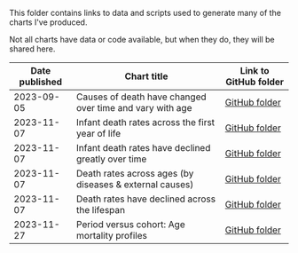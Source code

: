 This folder contains links to data and scripts used to generate many of the charts I've produced. 

Not all charts have data or code available, but when they do, they will be shared here.

| Date published  | Chart title  | Link to GitHub folder |
|------------|-------------------|-----------------------------------------|
| 2023-09-05 | Causes of death have changed over time and vary with age | [GitHub folder](https://github.com/owid/notebooks/tree/main/SaloniDattani/Causes-of-death/Mortality-by-cause-age-1925-1999-France) |
| 2023-11-07 | Infant death rates across the first year of life | [GitHub folder](https://github.com/owid/notebooks/tree/main/SaloniDattani/Child-mortality/Mortality-after-birth)   |
| 2023-11-07 | Infant death rates have declined greatly over time | [GitHub folder](https://github.com/owid/notebooks/tree/main/SaloniDattani/Child-mortality/Infant-mortality-over-time)   |
| 2023-11-07 | Death rates across ages (by diseases & external causes) | [GitHub folder](https://github.com/owid/notebooks/tree/main/SaloniDattani/Life-expectancy/Mortality-rates-diseases-vs-external)   |
| 2023-11-07 | Death rates have declined across the lifespan | [GitHub folder](https://github.com/owid/notebooks/tree/main/SaloniDattani/Life-expectancy/Mortality-rates-over-time-countries)   |
| 2023-11-27 | Period versus cohort: Age mortality profiles | [GitHub folder](https://github.com/owid/notebooks/tree/main/SaloniDattani/Life-expectancy/Period-vs-cohort-age-mortality)   |
